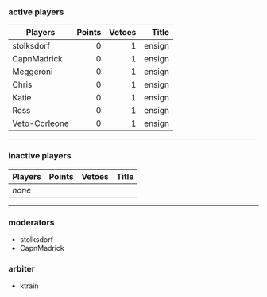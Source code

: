 ### active players

Players                   | Points | Vetoes | Title           |
--------------------------| ------:| ------:| ---------------:|
stolksdorf                | 0      | 1      | ensign          |
CapnMadrick               | 0      | 1      | ensign          |
Meggeroni                 | 0      | 1      | ensign          |
Chris                     | 0      | 1      | ensign          |
Katie                     | 0      | 1      | ensign          |
Ross                      | 0      | 1      | ensign          |
Veto-Corleone             | 0      | 1      | ensign          |
---

### inactive players

Players                   | Points | Vetoes | Title           |
--------------------------| ------:| ------:| ---------------:|
_none_                    |        |        |                 |


---


### moderators
- stolksdorf
- CapnMadrick


### arbiter
- ktrain
